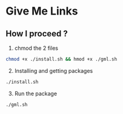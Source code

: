 # Give Me Links

## How I proceed ?

1. chmod the 2 files

  ```bash
  chmod +x ./install.sh && hmod +x ./gml.sh
  ```

2. Installing and getting packages

  ```bash
  ./install.sh
  ```

3. Run the package

  ```bash
  ./gml.sh
  ```
